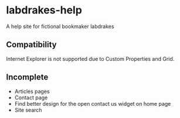 # labdrakes-help
A help site for fictional bookmaker labdrakes

## Compatibility
Internet Explorer is not supported due to Custom Properties and Grid.

## Incomplete
- Articles pages
- Contact page
- Find better design for the open contact us widget on home page
- Site search